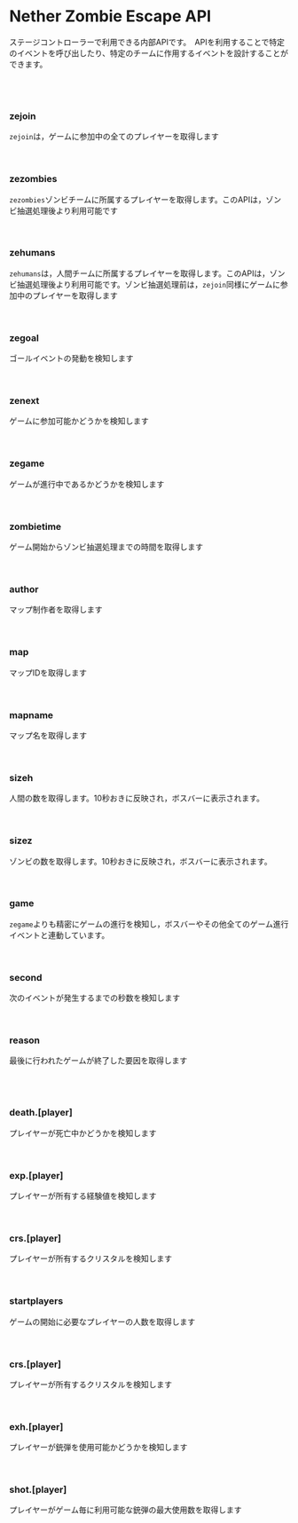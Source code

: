 # Nether Zombie Escape API
ステージコントローラーで利用できる内部APIです。　APIを利用することで特定のイベントを呼び出したり、特定のチームに作用するイベントを設計することができます。
<br><br><br><br>

### zejoin
```zejoin```は，ゲームに参加中の全てのプレイヤーを取得します
<br><br><br>

### zezombies
```zezombies```ゾンビチームに所属するプレイヤーを取得します。このAPIは，ゾンビ抽選処理後より利用可能です
<br><br><br>

### zehumans
```zehumans```は，人間チームに所属するプレイヤーを取得します。このAPIは，ゾンビ抽選処理後より利用可能です。ゾンビ抽選処理前は，```zejoin```同様にゲームに参加中のプレイヤーを取得します
<br><br><br>

### zegoal
ゴールイベントの発動を検知します
<br><br><br>

### zenext
ゲームに参加可能かどうかを検知します
<br><br><br>

### zegame
ゲームが進行中であるかどうかを検知します
<br><br><br>

### zombietime
ゲーム開始からゾンビ抽選処理までの時間を取得します
<br><br><br>

### author
マップ制作者を取得します
<br><br><br>

### map
マップIDを取得します
<br><br><br>

### mapname
マップ名を取得します
<br><br><br>

### sizeh
人間の数を取得します。10秒おきに反映され，ボスバーに表示されます。
<br><br><br>

### sizez
ゾンビの数を取得します。10秒おきに反映され，ボスバーに表示されます。
<br><br><br>

### game
```zegame```よりも精密にゲームの進行を検知し，ボスバーやその他全てのゲーム進行イベントと連動しています。
<br><br><br>

### second
次のイベントが発生するまでの秒数を検知します
<br><br><br>

### reason
最後に行われたゲームが終了した要因を取得します<br>
<br><br><br>

### death.[player]
プレイヤーが死亡中かどうかを検知します
<br><br><br>


### exp.[player]
プレイヤーが所有する経験値を検知します
<br><br><br>



### crs.[player]
プレイヤーが所有するクリスタルを検知します
<br><br><br>



### startplayers
ゲームの開始に必要なプレイヤーの人数を取得します
<br><br><br>


### crs.[player]
プレイヤーが所有するクリスタルを検知します
<br><br><br>


### exh.[player]
プレイヤーが銃弾を使用可能かどうかを検知します
<br><br><br>

### shot.[player]
プレイヤーがゲーム毎に利用可能な銃弾の最大使用数を取得します
<br><br><br>
